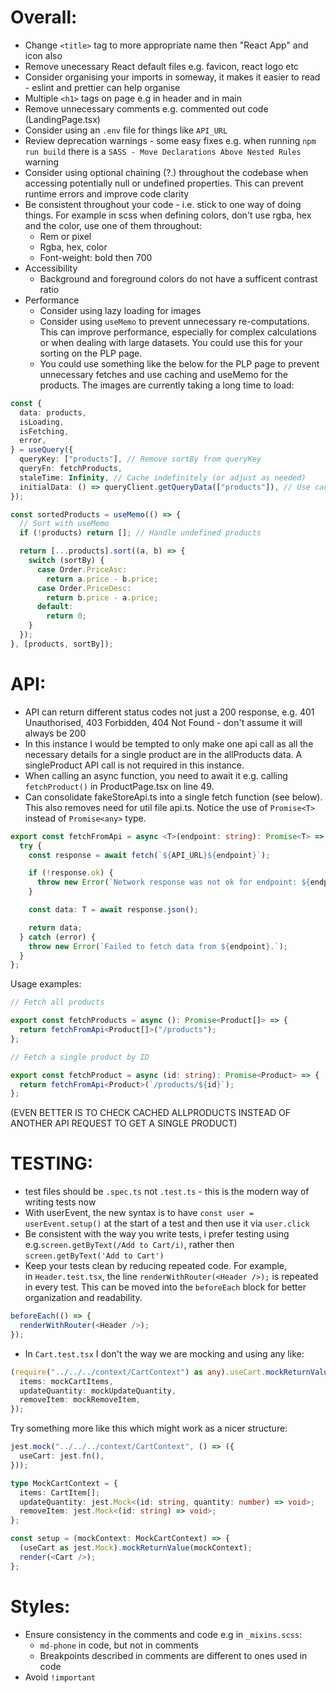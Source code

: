 # Overall:

- Change `<title>` tag to more appropriate name then "React App" and icon also
- Remove unecessary React default files e.g. favicon, react logo etc
- Consider organising your imports in someway, it makes it easier to read - eslint and prettier can help organise
- Multiple `<h1>` tags on page e.g in header and in main
- Remove unnecessary comments e.g. commented out code (LandingPage.tsx)
- Consider using an `.env` file for things like `API_URL`
- Review deprecation warnings - some easy fixes e.g. when running `npm run build` there is a `SASS - Move Declarations Above Nested Rules` warning
- Consider using optional chaining (?.) throughout the codebase when accessing potentially null or undefined properties. This can prevent runtime errors and improve code clarity
- Be consistent throughout your code - i.e. stick to one way of doing things. For example in scss when defining colors, don't use rgba, hex and the color, use one of them throughout:
  - Rem or pixel
  - Rgba, hex, color
  - Font-weight: bold then 700
- Accessibility
  - Background and foreground colors do not have a sufficent contrast ratio
- Performance
  - Consider using lazy loading for images
  - Consider using `useMemo` to prevent unnecessary re-computations. This can improve performance, especially for complex calculations or when dealing with large datasets. You could use this for your sorting on the PLP page.
  - You could use something like the below for the PLP page to prevent unnecessary fetches and use caching and useMemo for the products. The images are currently taking a long time to load:

```ts
const {
  data: products,
  isLoading,
  isFetching,
  error,
} = useQuery({
  queryKey: ["products"], // Remove sortBy from queryKey
  queryFn: fetchProducts,
  staleTime: Infinity, // Cache indefinitely (or adjust as needed)
  initialData: () => queryClient.getQueryData(["products"]), // Use cached data if available
});

const sortedProducts = useMemo(() => {
  // Sort with useMemo
  if (!products) return []; // Handle undefined products

  return [...products].sort((a, b) => {
    switch (sortBy) {
      case Order.PriceAsc:
        return a.price - b.price;
      case Order.PriceDesc:
        return b.price - a.price;
      default:
        return 0;
    }
  });
}, [products, sortBy]);
```

# API:

- API can return different status codes not just a 200 response, e.g. 401 Unauthorised, 403 Forbidden, 404 Not Found - don't assume it will always be 200
- In this instance I would be tempted to only make one api call as all the necessary details for a single product are in the allProducts data. A singleProduct API call is not required in this instance.
- When calling an async function, you need to await it e.g. calling `fetchProduct()` in ProductPage.tsx on line 49.
- Can consolidate fakeStoreApi.ts into a single fetch function (see below). This also removes need for util file api.ts. Notice the use of `Promise<T>` instead of `Promise<any>` type.

```ts
export const fetchFromApi = async <T>(endpoint: string): Promise<T> => {
  try {
    const response = await fetch(`${API_URL}${endpoint}`);

    if (!response.ok) {
      throw new Error(`Network response was not ok for endpoint: ${endpoint}`);
    }

    const data: T = await response.json();

    return data;
  } catch (error) {
    throw new Error(`Failed to fetch data from ${endpoint}.`);
  }
};
```

Usage examples:

```ts
// Fetch all products

export const fetchProducts = async (): Promise<Product[]> => {
  return fetchFromApi<Product[]>("/products");
};

// Fetch a single product by ID

export const fetchProduct = async (id: string): Promise<Product> => {
  return fetchFromApi<Product>(`/products/${id}`);
};
```

(EVEN BETTER IS TO CHECK CACHED ALLPRODUCTS INSTEAD OF ANOTHER API REQUEST TO GET A SINGLE PRODUCT)

# TESTING:

- test files should be `.spec.ts` not `.test.ts` - this is the modern way of writing tests now
- With userEvent, the new syntax is to have `const user = userEvent.setup()` at the start of a test and then use it via `user.click`
- Be consistent with the way you write tests, i prefer testing using e.g.`screen.getByText(/Add to Cart/i)`, rather then `screen.getByText('Add to Cart')`
- Keep your tests clean by reducing repeated code. For example, in `Header.test.tsx`, the line `renderWithRouter(<Header />);` is repeated in every test. This can be moved into the `beforeEach` block for better organization and readability.

```ts
beforeEach(() => {
  renderWithRouter(<Header />);
});
```

- In `Cart.test.tsx` I don't the way we are mocking and using any like:

```ts
(require("../../../context/CartContext") as any).useCart.mockReturnValue({
  items: mockCartItems,
  updateQuantity: mockUpdateQuantity,
  removeItem: mockRemoveItem,
});
```

Try something more like this which might work as a nicer structure:

```ts
jest.mock("../../../context/CartContext", () => ({
  useCart: jest.fn(),
}));

type MockCartContext = {
  items: CartItem[];
  updateQuantity: jest.Mock<(id: string, quantity: number) => void>;
  removeItem: jest.Mock<(id: string) => void>;
};

const setup = (mockContext: MockCartContext) => {
  (useCart as jest.Mock).mockReturnValue(mockContext);
  render(<Cart />);
};
```

# Styles:

- Ensure consistency in the comments and code e.g in `_mixins.scss`:
  - `md-phone` in code, but not in comments
  - Breakpoints described in comments are different to ones used in code
- Avoid `!important`
